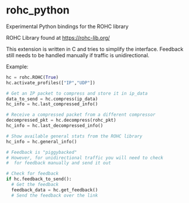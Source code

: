 # rohc_python
Experimental Python bindings for the ROHC library

ROHC Library found at https://rohc-lib.org/

This extension is written in C and tries to simplify the interface.  Feedback still needs to be handled manually if traffic is unidirectional.

Example:

```python
hc = rohc.ROHC(True)
hc.activate_profiles(["IP","UDP"])

# Get an IP packet to compress and store it in ip_data
data_to_send = hc.compress(ip_data)
hc_info = hc.last_compressed_info()

# Receive a compressed packet from a different compressor
decompressed_pkt = hc.decompress(rohc_pkt)
hc_info = hc.last_decompressed_info()

# Show available general stats from the ROHC library
hc_info = hc.general_info()

# Feedback is "piggybacked"
# However, for unidirectional traffic you will need to check
#  for feedback manually and send it out

# Check for feedback
if hc.feedback_to_send():
  # Get the feedback
  feedback_data = hc.get_feedback()
  # Send the feedback over the link
```
